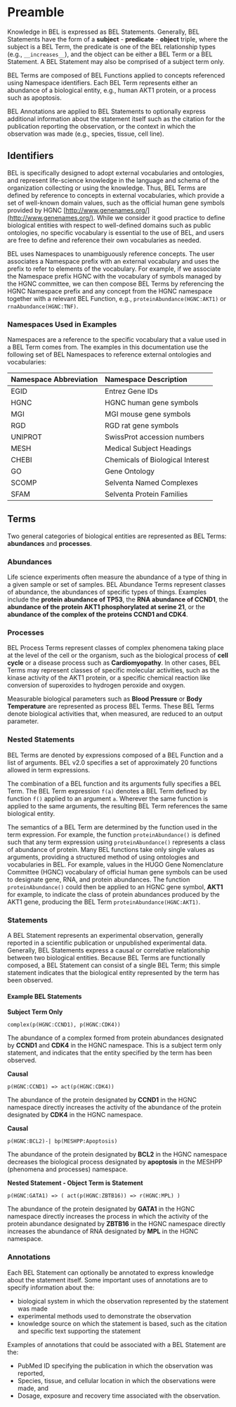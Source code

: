# Preamble

Knowledge in BEL is expressed as BEL Statements. Generally, BEL Statements have the form of a **subject** - **predicate** - **object** triple, where the subject is a BEL Term, the predicate is one of the BEL relationship types \(e.g., `__increases__`\), and the object can be either a BEL Term or a BEL Statement. A BEL Statement may also be comprised of a subject term only.

BEL Terms are composed of BEL Functions applied to concepts referenced using Namespace identifiers. Each BEL Term represents either an abundance of a biological entity, e.g., human AKT1 protein, or a process such as apoptosis.

BEL Annotations are applied to BEL Statements to optionally express additional information about the statement itself such as the citation for the publication reporting the observation, or the context in which the observation was made \(e.g., species, tissue, cell line\).

## Identifiers

BEL is specifically designed to adopt external vocabularies and ontologies, and represent life-science knowledge in the language and schema of the organization collecting or using the knowledge. Thus, BEL Terms are defined by reference to concepts in external vocabularies, which provide a set of well-known domain values, such as the official human gene symbols provided by HGNC [http://www.genenames.org/](http://www.genenames.org/). While we consider it good practice to define biological entities with respect to well-defined domains such as public ontologies, no specific vocabulary is essential to the use of BEL, and users are free to define and reference their own vocabularies as needed.

BEL uses Namespaces to unambiguously reference concepts. The user associates a Namespace prefix with an external vocabulary and uses the prefix to refer to elements of the vocabulary. For example, if we associate the Namespace prefix HGNC with the vocabulary of symbols managed by the HGNC committee, we can then compose BEL Terms by referencing the HGNC Namespace prefix and any concept from the HGNC namespace together with a relevant BEL Function, e.g., `proteinAbundance(HGNC:AKT1)` or `rnaAbundance(HGNC:TNF)`.

### Namespaces Used in Examples

Namespaces are a reference to the specific vocabulary that a value used in a BEL Term comes from. The examples in this documentation use the following set of BEL Namespaces to reference external ontologies and vocabularies:

| **Namespace Abbreviation** | **Namespace Description** |
| :--- | :--- |
| EGID | Entrez Gene IDs |
| HGNC | HGNC human gene symbols |
| MGI | MGI mouse gene symbols |
| RGD | RGD rat gene symbols |
| UNIPROT | SwissProt accession numbers |
| MESH | Medical Subject Headings |
| CHEBI | Chemicals of Biological Interest |
| GO | Gene Ontology |
| SCOMP | Selventa Named Complexes |
| SFAM | Selventa Protein Families |

## Terms

Two general categories of biological entities are represented as BEL Terms: **abundances** and **processes**.

### Abundances

Life science experiments often measure the abundance of a type of thing in a given sample or set of samples. BEL Abundance Terms represent classes of abundance, the abundances of specific types of things. Examples include the **protein abundance of TP53**, the **RNA abundance of CCND1**, the **abundance of the protein AKT1 phosphorylated at serine 21**, or the **abundance of the complex of the proteins CCND1 and CDK4**.

### Processes

BEL Process Terms represent classes of complex phenomena taking place at the level of the cell or the organism, such as the biological process of **cell cycle** or a disease process such as **Cardiomyopathy**. In other cases, BEL Terms may represent classes of specific molecular activities, such as the kinase activity of the AKT1 protein, or a specific chemical reaction like conversion of superoxides to hydrogen peroxide and oxygen.

Measurable biological parameters such as **Blood Pressure** or **Body Temperature** are represented as process BEL Terms. These BEL Terms denote biological activities that, when measured, are reduced to an output parameter.

### Nested Statements

BEL Terms are denoted by expressions composed of a BEL Function and a list of arguments. BEL v2.0 specifies a set of approximately 20 functions allowed in term expressions.

The combination of a BEL function and its arguments fully specifies a BEL Term. The BEL Term expression `f(a)` denotes a BEL Term defined by function `f()` applied to an argument `a`. Wherever the same function is applied to the same arguments, the resulting BEL Term references the same biological entity.

The semantics of a BEL Term are determined by the function used in the term expression. For example, the function `proteinAbundance()` is defined such that any term expression using `proteinAbundance()` represents a class of abundance of protein. Many BEL functions take only single values as arguments, providing a structured method of using ontologies and vocabularies in BEL. For example, values in the HUGO Gene Nomenclature Committee \(HGNC\) vocabulary of official human gene symbols can be used to designate gene, RNA, and protein abundances. The function `proteinAbundance()` could then be applied to an HGNC gene symbol, **AKT1** for example, to indicate the class of protein abundances produced by the AKT1 gene, producing the BEL Term `proteinAbundance(HGNC:AKT1)`.

### Statements

A BEL Statement represents an experimental observation, generally reported in a scientific publication or unpublished experimental data. Generally, BEL Statements express a causal or correlative relationship between two biological entities. Because BEL Terms are functionally composed, a BEL Statement can consist of a single BEL Term; this simple statement indicates that the biological entity represented by the term has been observed.

#### Example BEL Statements

**Subject Term Only**

```text
complex(p(HGNC:CCND1), p(HGNC:CDK4))
```

The abundance of a complex formed from protein abundances designated by **CCND1** and **CDK4** in the HGNC namespace. This is a subject term only statement, and indicates that the entity specified by the term has been observed.

**Causal**

```text
p(HGNC:CCND1) => act(p(HGNC:CDK4))
```

The abundance of the protein designated by **CCND1** in the HGNC namespace directly increases the activity of the abundance of the protein designated by **CDK4** in the HGNC namespace.

**Causal**

```text
p(HGNC:BCL2)-| bp(MESHPP:Apoptosis)
```

The abundance of the protein designated by **BCL2** in the HGNC namespace decreases the biological process designated by **apoptosis** in the MESHPP \(phenomena and processes\) namespace.

**Nested Statement - Object Term is Statement**

```text
p(HGNC:GATA1) => ( act(p(HGNC:ZBTB16)) => r(HGNC:MPL) )
```

The abundance of the protein designated by **GATA1** in the HGNC namespace directly increases the process in which the activity of the protein abundance designated by **ZBTB16** in the HGNC namespace directly increases the abundance of RNA designated by **MPL** in the HGNC namespace.

### Annotations

Each BEL Statement can optionally be annotated to express knowledge about the statement itself. Some important uses of annotations are to specify information about the:

* biological system in which the observation represented by the statement was made
* experimental methods used to demonstrate the observation
* knowledge source on which the statement is based, such as the citation and specific text supporting the statement

Examples of annotations that could be associated with a BEL Statement are the:

* PubMed ID specifying the publication in which the observation was reported,
* Species, tissue, and cellular location in which the observations were made, and
* Dosage, exposure and recovery time associated with the observation.

